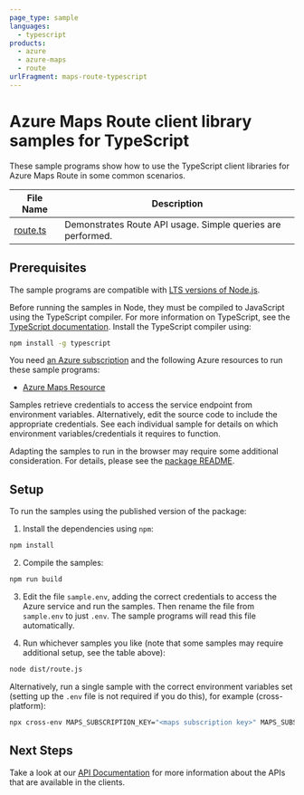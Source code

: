```yaml
---
page_type: sample
languages:
  - typescript
products:
  - azure
  - azure-maps
  - route
urlFragment: maps-route-typescript
---
```


# Azure Maps Route client library samples for TypeScript

These sample programs show how to use the TypeScript client libraries for Azure Maps Route in some common scenarios.

| **File Name**     | **Description**                                             |
| ----------------- | ----------------------------------------------------------- |
| [route.ts][route] | Demonstrates Route API usage. Simple queries are performed. |

## Prerequisites

The sample programs are compatible with [LTS versions of Node.js](https://nodejs.org/about/releases/).

Before running the samples in Node, they must be compiled to JavaScript using the TypeScript compiler. For more information on TypeScript, see the [TypeScript documentation][typescript]. Install the TypeScript compiler using:

```bash
npm install -g typescript
```

You need [an Azure subscription][freesub] and the following Azure resources to run these sample programs:

- [Azure Maps Resource][createinstance_azuremapsresource]

Samples retrieve credentials to access the service endpoint from environment variables. Alternatively, edit the source code to include the appropriate credentials. See each individual sample for details on which environment variables/credentials it requires to function.

Adapting the samples to run in the browser may require some additional consideration. For details, please see the [package README][package].

## Setup

To run the samples using the published version of the package:

1. Install the dependencies using `npm`:

```bash
npm install
```

2. Compile the samples:

```bash
npm run build
```

3. Edit the file `sample.env`, adding the correct credentials to access the Azure service and run the samples. Then rename the file from `sample.env` to just `.env`. The sample programs will read this file automatically.

4. Run whichever samples you like (note that some samples may require additional setup, see the table above):

```bash
node dist/route.js
```

Alternatively, run a single sample with the correct environment variables set (setting up the `.env` file is not required if you do this), for example (cross-platform):

```bash
npx cross-env MAPS_SUBSCRIPTION_KEY="<maps subscription key>" MAPS_SUBSCRIPTION_KEY="<maps subscription key>" MAPS_CLIENT_ID="<maps client id>" MAPS_CLIENT_ID="<maps client id>" node dist/route.js
```

## Next Steps

Take a look at our [API Documentation][apiref] for more information about the APIs that are available in the clients.

[route]: https://github.com/Azure/azure-sdk-for-js/blob/main/sdk/maps/maps-route/samples/v1/typescript/src/route.ts
[apiref]: https://docs.microsoft.com/javascript/api/@azure/maps-route
[freesub]: https://azure.microsoft.com/free/
[createinstance_azuremapsresource]: https://docs.microsoft.com/azure/azure-maps/how-to-create-template
[package]: https://github.com/Azure/azure-sdk-for-js/tree/main/sdk/maps/maps-route/README.md
[typescript]: https://www.typescriptlang.org/docs/home.html
